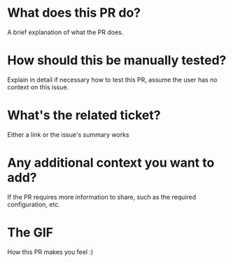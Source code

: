 # What does this PR do?
A brief explanation of what the PR does.


# How should this be manually tested?
Explain in detail if necessary how to test this PR, assume the user has no context on this issue.


# What's the related ticket?
Either a link or the issue's summary works


# Any additional context you want to add?
If the PR requires more information to share, such as the required configuration, etc.


# The GIF
How this PR makes you feel :)
